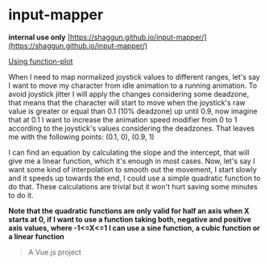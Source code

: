 # input-mapper 
**internal use only**
[https://shaggun.github.io/input-mapper/](https://shaggun.github.io/input-mapper/)

[Using function-plot](https://www.npmjs.com/package/function-plot)

When I need to map normalized joystick values to different ranges, let's say I want to move my character from idle animation to a running animation. To avoid joystick jitter I will apply the changes considering some deadzone, that means that the character will start to move when the joystick's raw value is greater or equal than 0.1 (10% deadzone) up until 0.9, now imagine that at 0.1 I want to increase the animation speed modifier from 0 to 1 according to the joystick's values considering the deadzones. That leaves me with the following points: (0.1, 0), (0.9, 1)

I can find an equation by calculating the slope and the intercept, that will give me a linear function, which it's enough in most cases. Now, let's say I want some kind of interpolation to smooth out the movement, I start slowly and it speeds up towards the end, I could use a simple quadratic function to do that. These calculations are trivial but it won't hurt saving some minutes to do it.

**Note that the quadratic functions are only valid for half an axis when X starts at 0, if I want to use a function taking both, negative and positive axis values, where -1<=X<=1 I can use a sine function, a cubic function or a linear function**

> A Vue.js project
